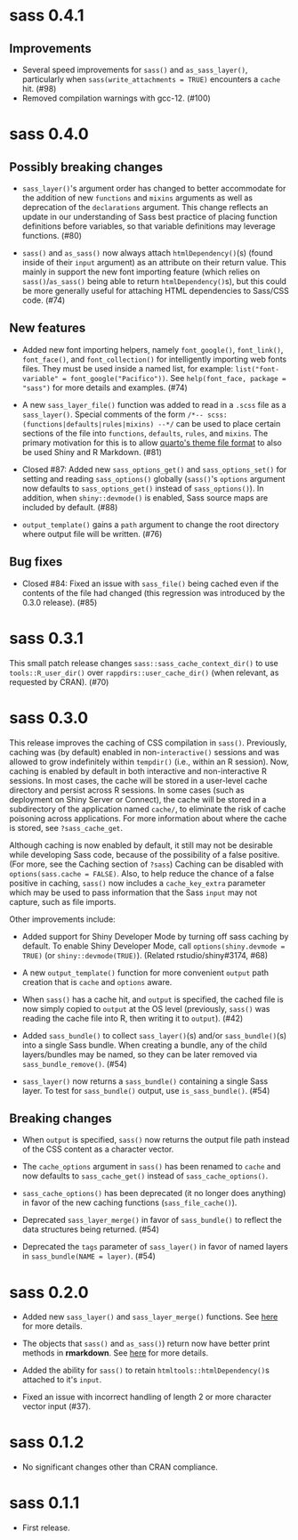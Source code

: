 # sass 0.4.1

## Improvements

* Several speed improvements for `sass()` and `as_sass_layer()`, particularly when `sass(write_attachments = TRUE)` encounters a `cache` hit. (#98)
* Removed compilation warnings with gcc-12. (#100)

# sass 0.4.0

## Possibly breaking changes

* `sass_layer()`'s argument order has changed to better accommodate for the addition of new `functions` and `mixins` arguments as well as deprecation of the `declarations` argument. This change reflects an update in our understanding of Sass best practice of placing function definitions before variables, so that variable definitions may leverage functions. (#80)

* `sass()` and `as_sass()` now always attach `htmlDependency()`(s) (found inside of their `input` argument) as an attribute on their return value. This mainly in support the new font importing feature (which relies on `sass()`/`as_sass()` being able to return `htmlDependency()`s), but this could be more generally useful for attaching HTML dependencies to Sass/CSS code. (#74)

## New features

* Added new font importing helpers, namely `font_google()`, `font_link()`, `font_face()`, and `font_collection()` for intelligently importing web fonts files. They must be used inside a named list, for example: `list("font-variable" = font_google("Pacifico"))`. See `help(font_face, package = "sass")` for more details and examples. (#74)

* A new `sass_layer_file()` function was added to read in a `.scss` file as a `sass_layer()`. Special comments of the form `/*-- scss:(functions|defaults|rules|mixins) --*/` can be used to place certain sections of the file into `functions`, `defaults`, `rules`, and `mixins`. The primary motivation for this is to allow [quarto's theme file format](https://github.com/quarto-dev/quarto-cli/blob/main/design/quarto-themes.md) to also be used Shiny and R Markdown. (#81)

* Closed #87: Added new `sass_options_get()` and `sass_options_set()` for setting and reading `sass_options()` globally (`sass()`'s `options` argument now defaults to `sass_options_get()` instead of `sass_options()`). In addition, when `shiny::devmode()` is enabled, Sass source maps are included by default. (#88) 

* `output_template()` gains a `path` argument to change the root directory where output file will be written. (#76)

## Bug fixes

* Closed #84: Fixed an issue with `sass_file()` being cached even if the contents of the file had changed (this regression was introduced by the 0.3.0 release). (#85)

# sass 0.3.1

This small patch release changes `sass::sass_cache_context_dir()` to use `tools::R_user_dir()` over `rappdirs::user_cache_dir()` (when relevant, as requested by CRAN). (#70)

# sass 0.3.0

This release improves the caching of CSS compilation in `sass()`. Previously, caching was (by default) enabled in non-`interactive()` sessions and was allowed to grow indefinitely within `tempdir()` (i.e., within an R session). Now, caching is enabled by default in both interactive and non-interactive R sessions. In most cases, the cache will be stored in a user-level cache directory and persist across R sessions. In some cases (such as deployment on Shiny Server or Connect), the cache will be stored in a subdirectory of the application named `cache/`, to eliminate the risk of cache poisoning across applications. For more information about where the cache is stored, see `?sass_cache_get`.

Although caching is now enabled by default, it still may not be desirable while developing Sass code, because of the possibility of a false positive. (For more, see the Caching section of `?sass`) Caching can be disabled with `options(sass.cache = FALSE)`. Also, to help reduce the chance of a false positive in caching, `sass()` now includes a `cache_key_extra` parameter which may be used to pass information that the Sass `input` may not capture, such as file imports.

Other improvements include:

* Added support for Shiny Developer Mode by turning off sass caching by default. To enable Shiny Developer Mode, call `options(shiny.devmode = TRUE)` (or `shiny::devmode(TRUE)`). (Related rstudio/shiny#3174, #68)

* A new `output_template()` function for more convenient `output` path creation that is `cache` and `options` aware.

* When `sass()` has a cache hit, and `output` is specified, the cached file is now simply copied to `output` at the OS level (previously, `sass()` was reading the cache file into R, then writing it to `output`). (#42)

* Added `sass_bundle()` to collect `sass_layer()`(s) and/or `sass_bundle()`(s) into a single Sass bundle. When creating a bundle, any of the child layers/bundles may be named, so they can be later removed via `sass_bundle_remove()`. (#54)

* `sass_layer()` now returns a `sass_bundle()` containing a single Sass layer. To test for `sass_bundle()` output, use `is_sass_bundle()`. (#54)


## Breaking changes

* When `output` is specified, `sass()` now returns the output file path instead of the CSS content as a character vector.

* The `cache_options` argument in `sass()` has been renamed to `cache` and now defaults to `sass_cache_get()` instead of `sass_cache_options()`.

* `sass_cache_options()` has been deprecated (it no longer does anything) in favor of the new caching functions (`sass_file_cache()`).

* Deprecated `sass_layer_merge()` in favor of `sass_bundle()` to reflect the data structures being returned. (#54)

* Deprecated the `tags` parameter of `sass_layer()` in favor of named layers in `sass_bundle(NAME = layer)`. (#54)


# sass 0.2.0

* Added new `sass_layer()` and `sass_layer_merge()` functions. See [here](https://rstudio.github.io/sass/articles/sass.html#layers) for more details.

* The objects that `sass()` and `as_sass()`) return now have better print methods in **rmarkdown**. See [here](https://rstudio.github.io/sass/articles/sass.html#rmarkdown) for more details.

* Added the ability for `sass()` to retain `htmltools::htmlDependency()`s attached to it's `input`.

* Fixed an issue with incorrect handling of length 2 or more character vector input (#37).

# sass 0.1.2

* No significant changes other than CRAN compliance.

# sass 0.1.1

* First release.
